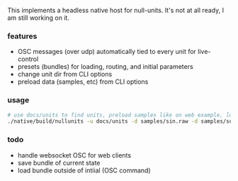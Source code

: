 This implements a headless native host for null-units. It's not at all ready, I am still working on it.

### features

- OSC messages (over udp) automatically tied to every unit for live-control
- presets (bundles) for loading, routing, and initial parameters
- change unit dir from CLI options
- preload data (samples, etc) from CLI options

### usage

```bash
# use docs/units to find units, preload samples like on web example, load bundle to connect everything
./native/build/nullunits -u docs/units -d samples/sin.raw -d samples/sqr.raw -d samples/tri.raw -d samples/saw.raw -b example.bundle
```

### todo

- handle websocket OSC for web clients
- save bundle of current state
- load bundle outside of intiial (OSC command)
